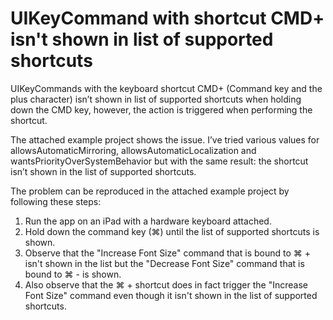 # UIKeyCommand with shortcut CMD+ isn't shown in list of supported shortcuts

UIKeyCommands with the keyboard shortcut CMD+ (Command key and the plus character) isn’t shown in list of supported shortcuts when holding down the CMD key, however, the action is triggered when performing the shortcut.

The attached example project shows the issue. I’ve tried various values for allowsAutomaticMirroring, allowsAutomaticLocalization and wantsPriorityOverSystemBehavior but with the same result: the shortcut isn’t shown in the list of supported shortcuts.

The problem can be reproduced in the attached example project by following these steps:

1. Run the app on an iPad with a hardware keyboard attached.
2. Hold down the command key (⌘) until the list of supported shortcuts is shown.
3. Observe that the "Increase Font Size" command that is bound to ⌘ + isn't shown in the list but the "Decrease Font Size" command that is bound to ⌘ - is shown.
4. Also observe that the ⌘ + shortcut does in fact trigger the "Increase Font Size" command even though it isn't shown in the list of supported shortcuts.
